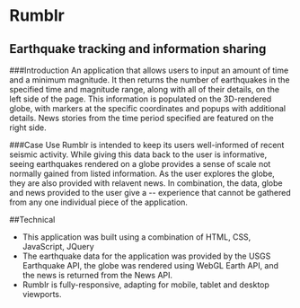 


# Rumblr
## Earthquake tracking and information sharing

###Introduction
An application that allows users to input an amount of time and a minimum magnitude. It then returns the number of earthquakes in the specified time and magnitude range, along with all of their details, on the left side of the page. This information is populated on the 3D-rendered globe, with markers at the specific coordinates and popups with additional details. News stories from the time period specified are featured on the right side.


###Case Use
Rumblr is intended to keep its users well-informed of recent seismic activity. While giving this data back to the user is informative, seeing earthquakes rendered on a globe provides a sense of scale not normally gained from listed information. As the user explores the globe, they are also provided with relavent news. In combination, the data, globe and news provided to the user give a -- experience that cannot be gathered from any one individual piece of the application.

##Technical

+ This application was built using a combination of HTML, CSS, JavaScript, JQuery
+ The earthquake data for the application was provided by the USGS Earthquake API, the globe was rendered using WebGL Earth API, and the news is returned from the News API.
+ Rumblr is fully-responsive, adapting for mobile, tablet and desktop viewports.

